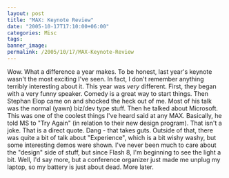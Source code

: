 ```yaml
---
layout: post
title: "MAX: Keynote Review"
date: "2005-10-17T17:10:00+06:00"
categories: Misc 
tags: 
banner_image: 
permalink: /2005/10/17/MAX-Keynote-Review
---
```


Wow. What a difference a year makes. To be honest, last year's keynote wasn't the most exciting I've seen. In fact, I don't remember anything terribly interesting about it. This year was <i>very</i> different. First, they began with a very funny speaker. Comedy is a great way to start things. Then Stephan Elop came on and shocked the heck out of me. Most of his talk was the normal (yawn) biz/dev type stuff. Then he talked about Microsoft. This was one of the coolest things I've heard said at any MAX. Basically, he told MS to "Try Again" (in relation to their new design program). That isn't a joke. That is a direct quote. Dang - that takes guts. Outside of that, there was quite a bit of talk about "Experience", which is a bit wishy washy, but some interesting demos were shown. I've never been much to care about the "design" side of stuff, but since Flash 8, I'm beginning to see the light a bit. Well, I'd say more, but a conference organizer just made me unplug my laptop, so my battery is just about dead. More later.